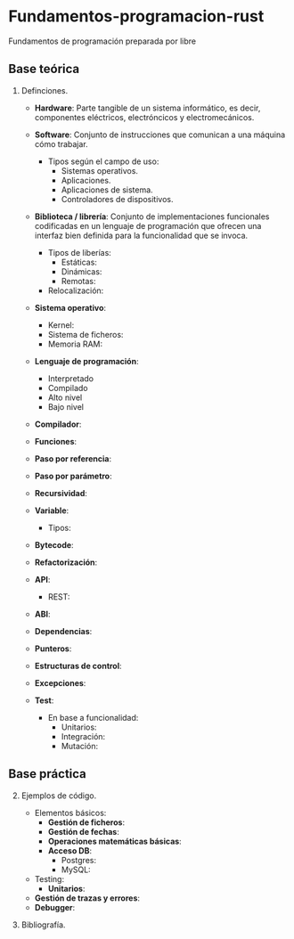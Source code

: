 # Fundamentos-programacion-rust
Fundamentos de programación preparada por libre

## Base teórica

1. Definciones.
    - **Hardware**: Parte tangible de un sistema informático, es decir, componentes eléctricos, electróncicos y electromecánicos.
    - **Software**: Conjunto de instrucciones que comunican a una máquina cómo trabajar.
        - Tipos según el campo de uso:
            - Sistemas operativos.
            - Aplicaciones.
            - Aplicaciones de sistema.
            - Controladores de dispositivos.
    - **Biblioteca / librería**: Conjunto de implementaciones funcionales codificadas en un lenguaje de programación que ofrecen una interfaz bien definida para la funcionalidad que se invoca.
        - Tipos de liberías:
            - Estáticas:
            - Dinámicas:
            - Remotas:
        - Relocalización:
    - **Sistema operativo**:
        - Kernel:
        - Sistema de ficheros:
        - Memoria RAM:
    - **Lenguaje de programación**:
        - Interpretado
        - Compilado
        - Alto nivel
        - Bajo nivel
    
    - **Compilador**:
    - **Funciones**:
    - **Paso por referencia**:
    - **Paso por parámetro**:
    - **Recursividad**:
    - **Variable**:
        - Tipos:
    - **Bytecode**:
    - **Refactorización**:
    - **API**:
        - REST:
    - **ABI**:
    - **Dependencias**:
    - **Punteros**:
    - **Estructuras de control**:
    - **Excepciones**:
    - **Test**:
        - En base a funcionalidad:
            - Unitarios:
            - Integración:
            - Mutación:
## Base práctica

2. Ejemplos de código.
    - Elementos básicos:
        - **Gestión de ficheros**:
        - **Gestión de fechas**:
        - **Operaciones matemáticas básicas**:
        - **Acceso DB**:
            - Postgres:
            - MySQL:
    - Testing:
        - **Unitarios**:
    - **Gestión de trazas y errores**:
    - **Debugger**:

3. Bibliografía.